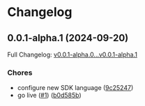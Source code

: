 # Changelog

## 0.0.1-alpha.1 (2024-09-20)

Full Changelog: [v0.0.1-alpha.0...v0.0.1-alpha.1](https://github.com/quivalen/onebusaway-kotlin-client/compare/v0.0.1-alpha.0...v0.0.1-alpha.1)

### Chores

* configure new SDK language ([9c25247](https://github.com/quivalen/onebusaway-kotlin-client/commit/9c252470274a6c9742e931e7e1aa14d662f75b3b))
* go live ([#1](https://github.com/quivalen/onebusaway-kotlin-client/issues/1)) ([b0d585b](https://github.com/quivalen/onebusaway-kotlin-client/commit/b0d585bad84919c30c24c2da43b619b3b15620cc))
